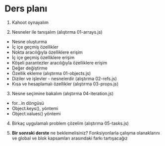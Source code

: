 # Ders planı

1. Kahoot oynayalım
   
2. Nesneler ile tanışalım (alıştırma 01-arrays.js)
- Nesne oluşturma
- İç içe geçmiş özellikler
- Nokta aracılığıyla özelliklere erişim
- İç içe geçmiş özelliklere erişim
- Köşeli parantezler aracılığıyla özelliklere erişim
- Değer değiştirme
- Özellik ekleme (alıştırma 01-objects.js)
- Diziler ve işlevler - nesnelerdir (alıştırma 02-refs.js)
- Kısa ve hesaplamalı özellikler (alıştırma 03-props.js)

3. Nesne seçimine bakalım (alıştırma 04-iteration.js)
- for...in döngüsü
- Object.keys(), yöntemi
- Object.values() yöntemi

4. Birkaç uygulamalı problem çözelim (alıştırma 05-tasks.js)

5. **Bir sonraki derste** ne beklemelisiniz? Fonksiyonlarla çalışma olanaklarını ve global ve blok kapsamları arasındaki farkı tartışacağız
